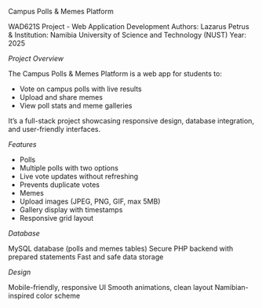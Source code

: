 Campus Polls & Memes Platform

WAD621S Project - Web Application Development
Authors: Lazarus Petrus & 
Institution: Namibia University of Science and Technology (NUST)
Year: 2025

*Project Overview*

The Campus Polls & Memes Platform is a web app for students to:
* Vote on campus polls with live results
* Upload and share memes
* View poll stats and meme galleries

It’s a full-stack project showcasing responsive design, database integration, and user-friendly interfaces.

*Features*
* Polls
* Multiple polls with two options
* Live vote updates without refreshing
* Prevents duplicate votes
* Memes
* Upload images (JPEG, PNG, GIF, max 5MB)
* Gallery display with timestamps
* Responsive grid layout

*Database*

MySQL database (polls and memes tables)
Secure PHP backend with prepared statements
Fast and safe data storage

*Design*

Mobile-friendly, responsive UI
Smooth animations, clean layout
Namibian-inspired color scheme
